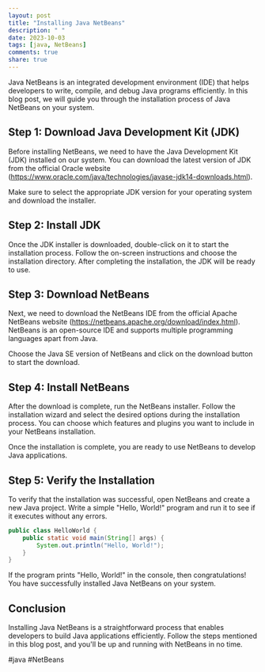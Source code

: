 ```yaml
---
layout: post
title: "Installing Java NetBeans"
description: " "
date: 2023-10-03
tags: [java, NetBeans]
comments: true
share: true
---
```


Java NetBeans is an integrated development environment (IDE) that helps developers to write, compile, and debug Java programs efficiently. In this blog post, we will guide you through the installation process of Java NetBeans on your system.

## Step 1: Download Java Development Kit (JDK)

Before installing NetBeans, we need to have the Java Development Kit (JDK) installed on our system. You can download the latest version of JDK from the official Oracle website (https://www.oracle.com/java/technologies/javase-jdk14-downloads.html).

Make sure to select the appropriate JDK version for your operating system and download the installer.

## Step 2: Install JDK

Once the JDK installer is downloaded, double-click on it to start the installation process. Follow the on-screen instructions and choose the installation directory. After completing the installation, the JDK will be ready to use.

## Step 3: Download NetBeans

Next, we need to download the NetBeans IDE from the official Apache NetBeans website (https://netbeans.apache.org/download/index.html). NetBeans is an open-source IDE and supports multiple programming languages apart from Java.

Choose the Java SE version of NetBeans and click on the download button to start the download.

## Step 4: Install NetBeans

After the download is complete, run the NetBeans installer. Follow the installation wizard and select the desired options during the installation process. You can choose which features and plugins you want to include in your NetBeans installation.

Once the installation is complete, you are ready to use NetBeans to develop Java applications.

## Step 5: Verify the Installation

To verify that the installation was successful, open NetBeans and create a new Java project. Write a simple "Hello, World!" program and run it to see if it executes without any errors.

```java
public class HelloWorld {
    public static void main(String[] args) {
        System.out.println("Hello, World!");
    }
}
```

If the program prints "Hello, World!" in the console, then congratulations! You have successfully installed Java NetBeans on your system.

## Conclusion

Installing Java NetBeans is a straightforward process that enables developers to build Java applications efficiently. Follow the steps mentioned in this blog post, and you'll be up and running with NetBeans in no time.

#java #NetBeans